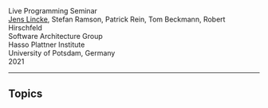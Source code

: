 <!-- markdown-config presentation=true -->

<style data-src="https://lively-kernel.org/lively4/lively4-core/src/client/presentation.css"></style>

<script>
import Presentation from "src/components/widgets/lively-presentation.js"
Presentation.config(this, {
    pageNumbers: true,
    logo: "https://lively-kernel.org/lively4/lively4-seminars/PX2018/media/hpi_logo.png"
})
</script>

<div class="title">
   Live Programming Seminar
</div>

<div class="authors">
  <u>Jens Lincke</u>, Stefan Ramson, Patrick Rein, Tom Beckmann, Robert Hirschfeld
</div>

<div class="credentials">
    Software Architecture Group <br>Hasso Plattner Institute<br> University of Potsdam, Germany<br>
    2021
</div>

---

## Topics


<script>
var container = lively.query(this, "lively-container")
var url = container.getDir() + "/Live21_Topics.txt"

var value;
(async () => {
  value = await fetch(url).then(r => r.text())
  var topics =  value.split("\n")
    .filter(ea => ea.match("Topic: "))
    .map(ea => ea.replace(/[0-9]\/[0-9]/,"")).uniq().sort()
    
  return <ul>{...
    topics.map(ea => <li>{ea}</li>)
  }</ul>
})()

</script>


